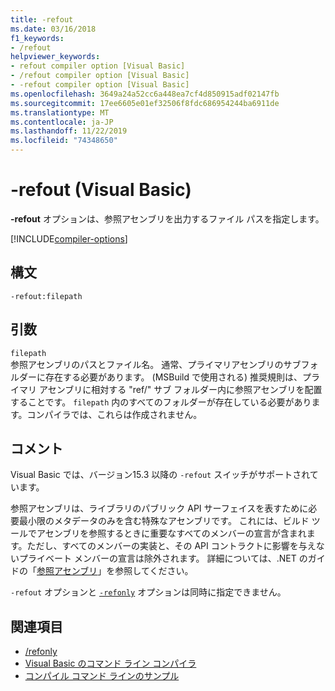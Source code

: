 ```yaml
---
title: -refout
ms.date: 03/16/2018
f1_keywords:
- /refout
helpviewer_keywords:
- refout compiler option [Visual Basic]
- /refout compiler option [Visual Basic]
- -refout compiler option [Visual Basic]
ms.openlocfilehash: 3649a24a52cc6a448ea7cf4d850915adf02147fb
ms.sourcegitcommit: 17ee6605e01ef32506f8fdc686954244ba6911de
ms.translationtype: MT
ms.contentlocale: ja-JP
ms.lasthandoff: 11/22/2019
ms.locfileid: "74348650"
---
```

# <a name="-refout-visual-basic"></a>-refout (Visual Basic)

**-refout** オプションは、参照アセンブリを出力するファイル パスを指定します。

[!INCLUDE[compiler-options](~/includes/compiler-options.md)]

## <a name="syntax"></a>構文

```console
-refout:filepath
```

## <a name="arguments"></a>引数

`filepath`  
参照アセンブリのパスとファイル名。 通常、プライマリアセンブリのサブフォルダーに存在する必要があります。 (MSBuild で使用される) 推奨規則は、プライマリ アセンブリに相対する "ref/" サブ フォルダー内に参照アセンブリを配置することです。 `filepath` 内のすべてのフォルダーが存在している必要があります。コンパイラでは、これらは作成されません。

## <a name="remarks"></a>コメント

Visual Basic では、バージョン15.3 以降の `-refout` スイッチがサポートされています。

参照アセンブリは、ライブラリのパブリック API サーフェイスを表すために必要最小限のメタデータのみを含む特殊なアセンブリです。 これには、ビルド ツールでアセンブリを参照するときに重要なすべてのメンバーの宣言が含まれます。ただし、すべてのメンバーの実装と、その API コントラクトに影響を与えないプライベート メンバーの宣言は除外されます。 詳細については、.NET のガイドの「[参照アセンブリ](../../../standard/assembly/reference-assemblies.md)」を参照してください。

`-refout` オプションと [`-refonly`](refonly-compiler-option.md) オプションは同時に指定できません。

## <a name="see-also"></a>関連項目

- [/refonly](refonly-compiler-option.md)
- [Visual Basic のコマンド ライン コンパイラ](index.md)
- [コンパイル コマンド ラインのサンプル](sample-compilation-command-lines.md)
